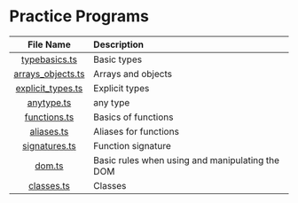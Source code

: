# Practice Programs

| File Name                     | Description                    |
| :-----------------------------:  | :--------------------------------    |
|[typebasics.ts](./typebasics.ts)|Basic types|
|[arrays_objects.ts](./arrays_objects.ts)|Arrays and objects|
|[explicit_types.ts](./explicit_types.ts)|Explicit types|
|[anytype.ts](./anytype.ts)|any type|
|[functions.ts](./functions.ts)|Basics of functions|
|[aliases.ts](./aliases.ts)|Aliases for functions|
|[signatures.ts](./signatures.ts)|Function signature|
|[dom.ts](./dom.ts)|Basic rules when using and manipulating the DOM|
|[classes.ts](./classes.ts)|Classes|


